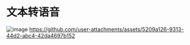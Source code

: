 # 文本转语音
![image](https://github.com/user-attachments/assets/a37131a5-f28c-48e8-bff0-03d3e826601f)
https://github.com/user-attachments/assets/5209a126-9313-44d2-abc4-42da4697b152
